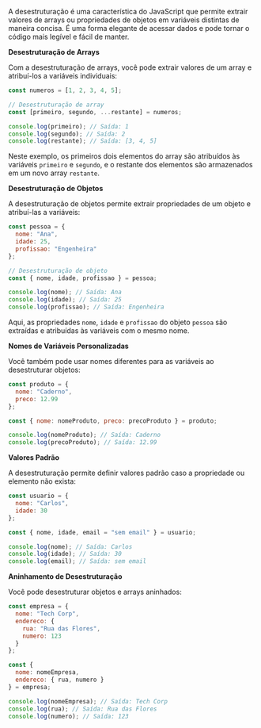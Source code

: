 A desestruturação é uma característica do JavaScript que permite extrair valores de arrays ou propriedades de objetos em variáveis distintas de maneira concisa. É uma forma elegante de acessar dados e pode tornar o código mais legível e fácil de manter.

**Desestruturação de Arrays**

Com a desestruturação de arrays, você pode extrair valores de um array e atribuí-los a variáveis individuais:

```jsx
const numeros = [1, 2, 3, 4, 5];

// Desestruturação de array
const [primeiro, segundo, ...restante] = numeros;

console.log(primeiro); // Saída: 1
console.log(segundo); // Saída: 2
console.log(restante); // Saída: [3, 4, 5]
```

Neste exemplo, os primeiros dois elementos do array são atribuídos às variáveis `primeiro` e `segundo`, e o restante dos elementos são armazenados em um novo array `restante`.

**Desestruturação de Objetos**

A desestruturação de objetos permite extrair propriedades de um objeto e atribuí-las a variáveis:

```jsx
const pessoa = {
  nome: "Ana",
  idade: 25,
  profissao: "Engenheira"
};

// Desestruturação de objeto
const { nome, idade, profissao } = pessoa;

console.log(nome); // Saída: Ana
console.log(idade); // Saída: 25
console.log(profissao); // Saída: Engenheira
```

Aqui, as propriedades `nome`, `idade` e `profissao` do objeto `pessoa` são extraídas e atribuídas às variáveis com o mesmo nome.

**Nomes de Variáveis Personalizadas**

Você também pode usar nomes diferentes para as variáveis ao desestruturar objetos:

```jsx
const produto = {
  nome: "Caderno",
  preco: 12.99
};

const { nome: nomeProduto, preco: precoProduto } = produto;

console.log(nomeProduto); // Saída: Caderno
console.log(precoProduto); // Saída: 12.99
```

**Valores Padrão**

A desestruturação permite definir valores padrão caso a propriedade ou elemento não exista:

```jsx
const usuario = {
  nome: "Carlos",
  idade: 30
};

const { nome, idade, email = "sem email" } = usuario;

console.log(nome); // Saída: Carlos
console.log(idade); // Saída: 30
console.log(email); // Saída: sem email
```

**Aninhamento de Desestruturação**

Você pode desestruturar objetos e arrays aninhados:

```jsx
const empresa = {
  nome: "Tech Corp",
  endereco: {
    rua: "Rua das Flores",
    numero: 123
  }
};

const {
  nome: nomeEmpresa,
  endereco: { rua, numero }
} = empresa;

console.log(nomeEmpresa); // Saída: Tech Corp
console.log(rua); // Saída: Rua das Flores
console.log(numero); // Saída: 123
```